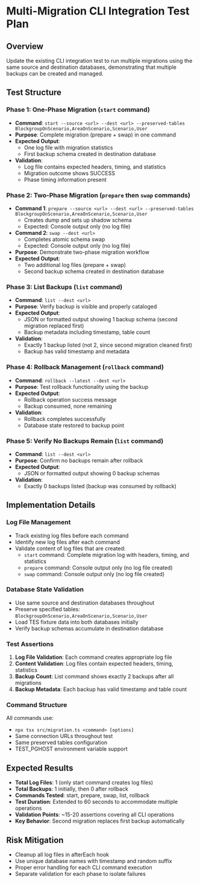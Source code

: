 # Multi-Migration CLI Integration Test Plan

## Overview
Update the existing CLI integration test to run multiple migrations using the same source and destination databases, demonstrating that multiple backups can be created and managed.

## Test Structure

### Phase 1: One-Phase Migration (`start` command)
- **Command**: `start --source <url> --dest <url> --preserved-tables BlockgroupOnScenario,AreaOnScenario,Scenario,User`
- **Purpose**: Complete migration (prepare + swap) in one command
- **Expected Output**: 
  - One log file with migration statistics
  - First backup schema created in destination database
- **Validation**:
  - Log file contains expected headers, timing, and statistics
  - Migration outcome shows SUCCESS
  - Phase timing information present

### Phase 2: Two-Phase Migration (`prepare` then `swap` commands)
- **Command 1**: `prepare --source <url> --dest <url> --preserved-tables BlockgroupOnScenario,AreaOnScenario,Scenario,User`
  - Creates dump and sets up shadow schema
  - Expected: Console output only (no log file)
- **Command 2**: `swap --dest <url>`
  - Completes atomic schema swap
  - Expected: Console output only (no log file)
- **Purpose**: Demonstrate two-phase migration workflow
- **Expected Output**:
  - Two additional log files (prepare + swap)
  - Second backup schema created in destination database

### Phase 3: List Backups (`list` command)
- **Command**: `list --dest <url>`
- **Purpose**: Verify backup is visible and properly cataloged
- **Expected Output**:
  - JSON or formatted output showing 1 backup schema (second migration replaced first)
  - Backup metadata including timestamp, table count
- **Validation**:
  - Exactly 1 backup listed (not 2, since second migration cleaned first)
  - Backup has valid timestamp and metadata

### Phase 4: Rollback Management (`rollback` command)
- **Command**: `rollback --latest --dest <url>`
- **Purpose**: Test rollback functionality using the backup
- **Expected Output**:
  - Rollback operation success message
  - Backup consumed, none remaining
- **Validation**:
  - Rollback completes successfully
  - Database state restored to backup point

### Phase 5: Verify No Backups Remain (`list` command)
- **Command**: `list --dest <url>`
- **Purpose**: Confirm no backups remain after rollback
- **Expected Output**:
  - JSON or formatted output showing 0 backup schemas
- **Validation**:
  - Exactly 0 backups listed (backup was consumed by rollback)

## Implementation Details

### Log File Management
- Track existing log files before each command
- Identify new log files after each command
- Validate content of log files that are created:
  - `start` command: Complete migration log with headers, timing, and statistics
  - `prepare` command: Console output only (no log file created)
  - `swap` command: Console output only (no log file created)

### Database State Validation
- Use same source and destination databases throughout
- Preserve specified tables: `BlockgroupOnScenario,AreaOnScenario,Scenario,User`
- Load TES fixture data into both databases initially
- Verify backup schemas accumulate in destination database

### Test Assertions
1. **Log File Validation**: Each command creates appropriate log file
2. **Content Validation**: Log files contain expected headers, timing, statistics
3. **Backup Count**: List command shows exactly 2 backups after all migrations
4. **Backup Metadata**: Each backup has valid timestamp and table count

### Command Structure
All commands use:
- `npx tsx src/migration.ts <command> [options]`
- Same connection URLs throughout test
- Same preserved tables configuration
- TEST_PGHOST environment variable support

## Expected Results

- **Total Log Files**: 1 (only start command creates log files)
- **Total Backups**: 1 initially, then 0 after rollback
- **Commands Tested**: start, prepare, swap, list, rollback
- **Test Duration**: Extended to 60 seconds to accommodate multiple operations
- **Validation Points**: ~15-20 assertions covering all CLI operations
- **Key Behavior**: Second migration replaces first backup automatically

## Risk Mitigation
- Cleanup all log files in afterEach hook
- Use unique database names with timestamp and random suffix
- Proper error handling for each CLI command execution
- Separate validation for each phase to isolate failures
